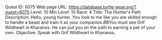 Quest ID: 6075
Web page URL: https://database.turtle-wow.org/?quest=6075
Level: 10
Min Level: 10
Race: 4
Title: The Hunter's Path
Description: Hello, young hunter. You look to me like you are skilled enough to handle a beast and train it as your companion.$B$BYou must see Grif Wildheart in Kharanos. He can put you on the path to earning a pet of your own.
Objective: Speak with Grif Wildheart in Kharanos.
